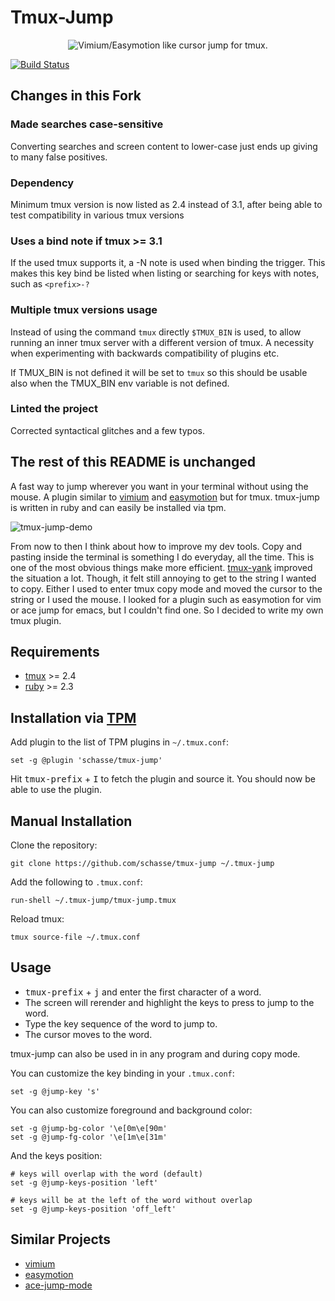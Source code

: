# Tmux-Jump

<p align="center">
  <img src="assets/tmux-jump-logo.png"
       alt="Vimium/Easymotion like cursor jump for tmux."
       title="tmux-jump" />
</p>

[![Build Status](https://travis-ci.org/schasse/tmux-jump.svg?branch=master)](https://travis-ci.org/schasse/tmux-jump)

## Changes in this Fork

### Made searches case-sensitive

Converting searches and screen content to lower-case just ends up giving
to many false positives.

### Dependency

Minimum tmux version is now listed as 2.4 instead of 3.1, after being able
to test compatibility in various tmux versions

### Uses a bind note if tmux >= 3.1

If the used tmux supports it, a -N note is used when binding the trigger.
This makes this key bind be listed when listing or searching for keys
with notes, such as `<prefix>-?`

### Multiple tmux versions usage

Instead of using the command `tmux` directly `$TMUX_BIN` is used,
to allow running an inner tmux server with a different version of tmux.
A necessity when experimenting with backwards compatibility of plugins etc.

If TMUX_BIN is not defined it will be set to `tmux` so this should be usable
also when the TMUX_BIN env variable is not defined.

### Linted the project

Corrected syntactical glitches and a few typos.

## The rest of this README is unchanged

A fast way to jump wherever you want in your terminal without using the mouse.
A plugin similar to [vimium](https://vimium.github.io/) and
[easymotion](https://github.com/easymotion/vim-easymotion) but for tmux.
tmux-jump is written in ruby and can easily be installed via tpm.

![tmux-jump-demo](https://user-images.githubusercontent.com/3882305/74186577-2f6aad80-4c4b-11ea-8054-91c54e3dd2af.gif)

From now to then I think about how to improve my dev tools.
Copy and pasting inside the terminal is something I do everyday, all the time.
This is one of the most obvious things make more efficient.
[tmux-yank](https://github.com/tmux-plugins/tmux-yank) improved the situation a lot.
Though, it felt still annoying to get to the string I wanted to copy.
Either I used to enter tmux copy mode and moved the cursor to the string or I used the mouse.
I looked for a plugin such as easymotion for vim or ace jump for emacs,
but I couldn't find one. So I decided to write my own tmux plugin.

## Requirements

* [tmux](https://github.com/tmux/tmux) >= 2.4
* [ruby](https://www.ruby-lang.org/) >= 2.3

## Installation via [TPM](https://github.com/tmux-plugins/tpm)

Add plugin to the list of TPM plugins in `~/.tmux.conf`:

```tmux
set -g @plugin 'schasse/tmux-jump'
```

Hit <kbd>tmux-prefix</kbd> + <kbd>I</kbd> to fetch the plugin and source it.
You should now be able to use the plugin.

## Manual Installation

Clone the repository:

```shell
git clone https://github.com/schasse/tmux-jump ~/.tmux-jump
```

Add the following to `.tmux.conf`:

```tmux
run-shell ~/.tmux-jump/tmux-jump.tmux
```

Reload tmux:

```shell
tmux source-file ~/.tmux.conf
```

## Usage

* <kbd>tmux-prefix</kbd> + <kbd>j</kbd> and enter the first character of a word.
* The screen will rerender and highlight the keys to press to jump to the word.
* Type the key sequence of the word to jump to.
* The cursor moves to the word.

tmux-jump can also be used in in any program and during copy mode.

You can customize the key binding in your `.tmux.conf`:

```tmux
set -g @jump-key 's'
```

You can also customize foreground and background color:

```tmux
set -g @jump-bg-color '\e[0m\e[90m'
set -g @jump-fg-color '\e[1m\e[31m'
```

And the keys position:

```tmux
# keys will overlap with the word (default)
set -g @jump-keys-position 'left'

# keys will be at the left of the word without overlap
set -g @jump-keys-position 'off_left'
```

## Similar Projects

* [vimium](https://vimium.github.io/)
* [easymotion](https://github.com/easymotion/vim-easymotion)
* [ace-jump-mode](https://github.com/winterTTr/ace-jump-mode)
